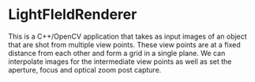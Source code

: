 LightFIeldRenderer
==================

This is a C++/OpenCV application that takes as input images of an object that are shot from multiple view points. These view points are at a fixed distance from each other and form a grid in a single plane. We can interpolate images for the intermediate view points as well as set the aperture, focus and optical zoom post capture.
